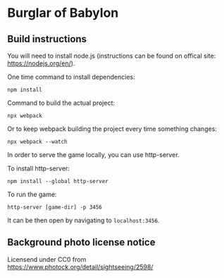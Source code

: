 # Burglar of Babylon

## Build instructions

You will need to install node.js (instructions can be found on offical site: https://nodejs.org/en/).

One time command to install dependencies:

    npm install

Command to build the actual project:

    npx webpack

Or to keep webpack building the project every time something changes:

    npx webpack --watch

In order to serve the game locally, you can use http-server.

To install http-server:

    npm install --global http-server

To run the game:

    http-server [game-dir] -p 3456

It can be then open by navigating to `localhost:3456`.

## Background photo license notice

Licensend under CC0 from https://www.photock.org/detail/sightseeing/2598/
